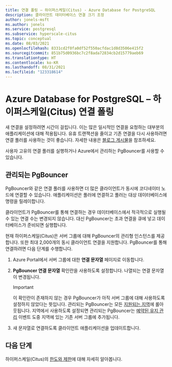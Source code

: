 ```yaml
---
title: 연결 폴링 – 하이퍼스케일(Citus) - Azure Database for PostgreSQL
description: 클라이언트 데이터베이스 연결 크기 조정
author: jonels-msft
ms.author: jonels
ms.service: postgresql
ms.subservice: hyperscale-citus
ms.topic: conceptual
ms.date: 08/03/2021
ms.openlocfilehash: 8331cd2f0fa0df52f550acfdac1d8d3506e415f2
ms.sourcegitcommit: 851b75d0936bc7c2f8ada72834cb2d15779aeb69
ms.translationtype: HT
ms.contentlocale: ko-KR
ms.lasthandoff: 08/31/2021
ms.locfileid: "123318614"
---
```

# <a name="azure-database-for-postgresql--hyperscale-citus-connection-pooling"></a>Azure Database for PostgreSQL – 하이퍼스케일(Citus) 연결 폴링

새 연결을 설정하려면 시간이 걸립니다. 이는 많은 일시적인 연결을 요청하는 대부분의 애플리케이션에 대해 적용됩니다. 유휴 트랜잭션을 줄이고 기존 연결을 다시 사용하려면 연결 풀러를 사용하는 것이 좋습니다. 자세한 내용은 [블로그 게시물](https://techcommunity.microsoft.com/t5/azure-database-for-postgresql/not-all-postgres-connection-pooling-is-equal/ba-p/825717)을 참조하세요.

사용자 고유의 연결 풀러를 실행하거나 Azure에서 관리하는 PgBouncer를 사용할 수 있습니다.

## <a name="managed-pgbouncer"></a>관리되는 PgBouncer

PgBouncer와 같은 연결 풀러를 사용하면 더 많은 클라이언트가 동시에 코디네이터 노드에 연결할 수 있습니다. 애플리케이션은 풀러에 연결하고 풀러는 대상 데이터베이스에 명령을 릴레이합니다.

클라이언트가 PgBouncer를 통해 연결하는 경우 데이터베이스에서 적극적으로 실행될 수 있는 연결 수는 변경되지 않습니다. 대신 PgBouncer는 초과 연결을 큐에 넣고 데이터베이스가 준비되면 실행합니다.

현재 하이퍼스케일(Citus)은 서버 그룹에 대해 PgBouncer의 관리형 인스턴스를 제공합니다. 또한 최대 2,000개의 동시 클라이언트 연결을 지원합니다.  PgBouncer를 통해 연결하려면 다음 단계를 수행합니다.

1. Azure Portal에서 서버 그룹에 대한 **연결 문자열** 페이지로 이동합니다.
2. **PgBouncer 연결 문자열** 확인란을 사용하도록 설정합니다. 나열되는 연결 문자열이 변경됩니다.

   > [!IMPORTANT]
   >
   > 이 확인란이 존재하지 않는 경우 PgBouncer가 아직 서버 그룹에 대해 사용하도록 설정하지 않았다는 뜻입니다. 관리되는 PgBouncer는 모든 [지원되는 지역](concepts-hyperscale-configuration-options.md#regions)에 롤아웃됩니다.  지역에서 사용하도록 설정되면 관리되는 PgBouncer는 [예약된 유지 관리](concepts-hyperscale-maintenance.md) 이벤트 도중 지역에 있는 기존 서버 그룹에 추가됩니다.

3. 새 문자열로 연결하도록 클라이언트 애플리케이션을 업데이트합니다.

## <a name="next-steps"></a>다음 단계

하이퍼스케일(Citus)의 [한도와 제한](concepts-hyperscale-limits.md)에 대해 자세히 알아봅니다.
